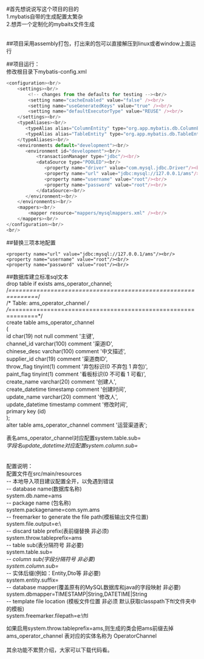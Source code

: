 #首先想说说写这个项目的目的<br/>
1.mybatis自带的生成配置太繁杂<br/>
2.想弄一个定制化的mybaits文件生成<br/>
<br/>

##项目采用assembly打包，打出来的包可以直接解压到linux或者window上面运行<br/>

##项目运行：<br/>
修改根目录下mybatis-config.xml<br/>
```javascript
<configuration><br/>
    <settings><br/>  
        <!-- changes from the defaults for testing --><br/>
        <setting name="cacheEnabled" value="false" /><br/>
        <setting name="useGeneratedKeys" value="true" /><br/> 
        <setting name="defaultExecutorType" value="REUSE" /><br/> 
    </settings><br/>
    <typeAliases><br/>
       <typeAlias alias="ColumnEntity" type="org.app.mybatis.db.ColumnEntity"/><br/>
       <typeAlias alias="TableEntity" type="org.app.mybatis.db.TableEntity"/><br/>
    </typeAliases><br/>
    <environments default="development"><br/>
       <environment id="development"><br/>
           <transactionManager type="jdbc"/><br/> 
           <dataSource type="POOLED"><br/>
              <property name="driver" value="com.mysql.jdbc.Driver"/><br/>
              <property name="url" value="jdbc:mysql://127.0.0.1/ams"/><br/>
              <property name="username" value="root"/><br/>
              <property name="password" value="root"/><br/>
           </dataSource><br/>
       </environment><br/>
    </environments><br/>
    <mappers><br/>
        <mapper resource="mappers/mysqlmappers.xml" /><br/>
    </mappers><br/>
</configuration><br/>
<br/>
```

##替换三项本地配置<br/>
```
<property name="url" value="jdbc:mysql://127.0.0.1/ams"/><br/>
<property name="username" value="root"/><br/>
<property name="password" value="root"/><br/>
```

##数据库建立标准sql文本<br/>
drop table if exists ams_operator_channel;<br/>
/*==============================================================*/<br/>
/* Table: ams_operator_channel                                  */<br/>
/*==============================================================*/<br/>
create table ams_operator_channel<br/>
(<br/>
   id                   char(19) not null comment '主键',<br/>
   channel_id           varchar(100) comment '渠道ID',<br/>
   chinese_desc         varchar(100) comment '中文描述',<br/>
   supplier_id          char(19) comment '渠道商ID',<br/>
   throw_flag           tinyint(1) comment '弃包标识(0  不弃包  1 弃包)',<br/>
   paint_flag           tinyint(1) comment '看板标识(0 不可看 1 可看)',<br/>
   create_name          varchar(20) comment '创建人',<br/>
   create_datetime      timestamp comment '创建时间',<br/>
   update_name          varchar(20) comment '修改人',<br/>
   update_datetime      timestamp comment '修改时间',<br/>
   primary key (id)<br/>
);<br/>
alter table ams_operator_channel comment '运营渠道表';<br/>

表名ams_operator_channel对应配置system.table.sub=_<br/>
字段名update_datetime对应配置system.column.sub=_<br/>
<br/>
<br/>
配置说明：<br/>
配置文件在src/main/resources<br/>
-- 本地导入项目建议配置全开，以免遇到错误<br/>
-- database name(数据库名称)<br/>
system.db.name=ams<br/>
-- package name (包名称)<br/>
system.packagename=com.sym.ams<br/>
-- freemarker to generate the file path(模板输出文件位置)<br/>
system.file.output=e:\\<br/>
-- discard table prefix(表前缀替换 非必须)<br/>
system.throw.tableprefix=ams<br/>
-- table sub(表分隔符号 非必要)<br/>
system.table.sub=_<br/>
-- column sub(字段分隔符号 非必要)<br/>
system.column.sub=_<br/>
-- 实体后缀(例如：Entity,Dto等 非必要)<br/>
system.entity.suffix=<br/>
-- database mapper(覆盖原有的MySQL数据库和java的字段映射 非必要)<br/>
system.dbmapper=TIMESTAMP|String,DATETIME|String<br/>
-- template file location (模板文件位置  非必须 默认获取classpath下ftl文件夹中的模板)<br/>
system.freemarker.filepath=e:\\ftl<br/>

如果启用system.throw.tableprefix=ams,则生成的类会把ams前缀去掉<br/>
ams_operator_channel 表对应的实体名称为 OperatorChannel<br/>
<br/>
其余功能不累赘介绍，大家可以下载代码看。<br/>
